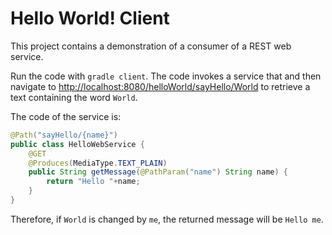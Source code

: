 # Hello World! Client
This project contains a demonstration of a consumer of a REST web service.

Run the code with ```gradle client```. The code invokes a service that and then navigate to [http://localhost:8080/helloWorld/sayHello/World](http://localhost:8080/helloWorld/sayHello/World) to 
retrieve a text containing the word `World`. 

The code of the service is:
```java
@Path("sayHello/{name}")
public class HelloWebService {
	@GET
	@Produces(MediaType.TEXT_PLAIN)
	public String getMessage(@PathParam("name") String name) {
		return "Hello "+name;
	}
}
```

Therefore, if `World` is changed by `me`, the returned message will be `Hello me`.

